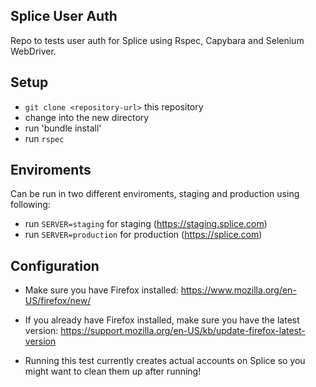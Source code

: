 ## Splice User Auth

Repo to tests user auth for Splice using Rspec, Capybara and Selenium WebDriver.

## Setup

* `git clone <repository-url>` this repository
* change into the new directory
* run 'bundle install'
* run `rspec`

## Enviroments

Can be run in two different enviroments, staging and production using following:

* run `SERVER=staging` for staging (https://staging.splice.com)
* run `SERVER=production` for production (https://splice.com)

## Configuration

* Make sure you have Firefox installed:
  https://www.mozilla.org/en-US/firefox/new/

* If you already have Firefox installed, make sure you have the latest version:
  https://support.mozilla.org/en-US/kb/update-firefox-latest-version

* Running this test currently creates actual accounts on Splice so you might want to clean them up after running! 
